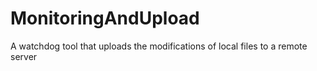 # MonitoringAndUpload
 A watchdog tool that uploads the modifications of local files to a remote server
